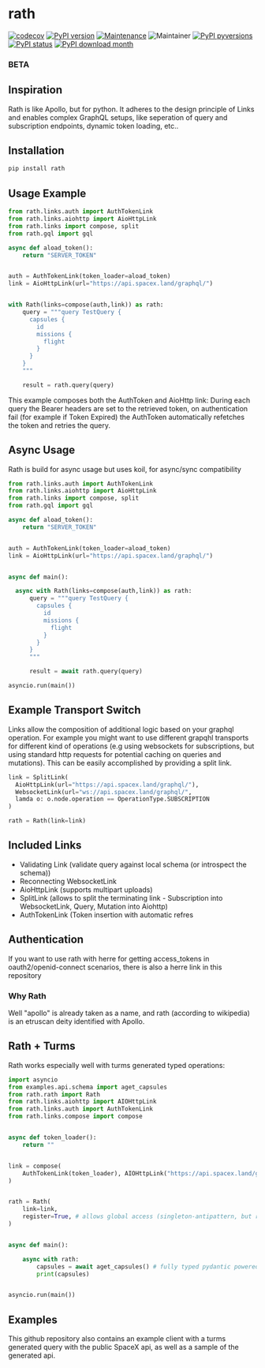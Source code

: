 # rath

[![codecov](https://codecov.io/gh/jhnnsrs/rath/branch/master/graph/badge.svg?token=UGXEA2THBV)](https://codecov.io/gh/jhnnsrs/rath)
[![PyPI version](https://badge.fury.io/py/rath.svg)](https://pypi.org/project/rath/)
[![Maintenance](https://img.shields.io/badge/Maintained%3F-yes-green.svg)](https://pypi.org/project/rath/)
![Maintainer](https://img.shields.io/badge/maintainer-jhnnsrs-blue)
[![PyPI pyversions](https://img.shields.io/pypi/pyversions/rath.svg)](https://pypi.python.org/pypi/rath/)
[![PyPI status](https://img.shields.io/pypi/status/rath.svg)](https://pypi.python.org/pypi/rath/)
[![PyPI download month](https://img.shields.io/pypi/dm/rath.svg)](https://pypi.python.org/pypi/rath/)

### BETA

## Inspiration

Rath is like Apollo, but for python. It adheres to the design principle of Links and enables complex GraphQL
setups, like seperation of query and subscription endpoints, dynamic token loading, etc..

## Installation

```bash
pip install rath
```

## Usage Example

```python
from rath.links.auth import AuthTokenLink
from rath.links.aiohttp import AioHttpLink
from rath.links import compose, split
from rath.gql import gql

async def aload_token():
    return "SERVER_TOKEN"


auth = AuthTokenLink(token_loader=aload_token)
link = AioHttpLink(url="https://api.spacex.land/graphql/")


with Rath(links=compose(auth,link)) as rath:
    query = """query TestQuery {
      capsules {
        id
        missions {
          flight
        }
      }
    }
    """

    result = rath.query(query)
```

This example composes both the AuthToken and AioHttp link: During each query the Bearer headers are set to the retrieved token, on authentication fail (for example if Token Expired) the
AuthToken automatically refetches the token and retries the query.

## Async Usage

Rath is build for async usage but uses koil, for async/sync compatibility

```python
from rath.links.auth import AuthTokenLink
from rath.links.aiohttp import AioHttpLink
from rath.links import compose, split
from rath.gql import gql

async def aload_token():
    return "SERVER_TOKEN"


auth = AuthTokenLink(token_loader=aload_token)
link = AioHttpLink(url="https://api.spacex.land/graphql/")


async def main():

  async with Rath(links=compose(auth,link)) as rath:
      query = """query TestQuery {
        capsules {
          id
          missions {
            flight
          }
        }
      }
      """

      result = await rath.query(query)

asyncio.run(main())
```

## Example Transport Switch

Links allow the composition of additional logic based on your graphql operation. For example you might want
to use different grapqhl transports for different kind of operations (e.g using websockets for subscriptions,
but using standard http requests for potential caching on queries and mutations). This can be easily
accomplished by providing a split link.

```python
link = SplitLink(
  AioHttpLink(url="https://api.spacex.land/graphql/"),
  WebsocketLink(url="ws://api.spacex.land/graphql/",
  lamda o: o.node.operation == OperationType.SUBSCRIPTION
)

rath = Rath(link=link)

```

## Included Links

- Validating Link (validate query against local schema (or introspect the schema))
- Reconnecting WebsocketLink
- AioHttpLink (supports multipart uploads)
- SplitLink (allows to split the terminating link - Subscription into WebsocketLink, Query, Mutation into Aiohttp)
- AuthTokenLink (Token insertion with automatic refres

## Authentication

If you want to use rath with herre for getting access_tokens in oauth2/openid-connect scenarios, there is also a herre link
in this repository

### Why Rath

Well "apollo" is already taken as a name, and rath (according to wikipedia) is an etruscan deity identified with Apollo.

## Rath + Turms

Rath works especially well with turms generated typed operations:

```python
import asyncio
from examples.api.schema import aget_capsules
from rath.rath import Rath
from rath.links.aiohttp import AIOHttpLink
from rath.links.auth import AuthTokenLink
from rath.links.compose import compose


async def token_loader():
    return ""


link = compose(
    AuthTokenLink(token_loader), AIOHttpLink("https://api.spacex.land/graphql/")
)


rath = Rath(
    link=link,
    register=True, # allows global access (singleton-antipattern, but rath has no state)
)


async def main():

    async with rath:
        capsules = await aget_capsules() # fully typed pydantic powered dataclasses generated through turms
        print(capsules)


asyncio.run(main())

```

## Examples

This github repository also contains an example client with a turms generated query with the public SpaceX api, as well as a sample of the generated api.

